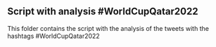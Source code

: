 ## Script with analysis #WorldCupQatar2022

This folder contains the script with the analysis of the tweets with the hashtags #WorldCupQatar2022
